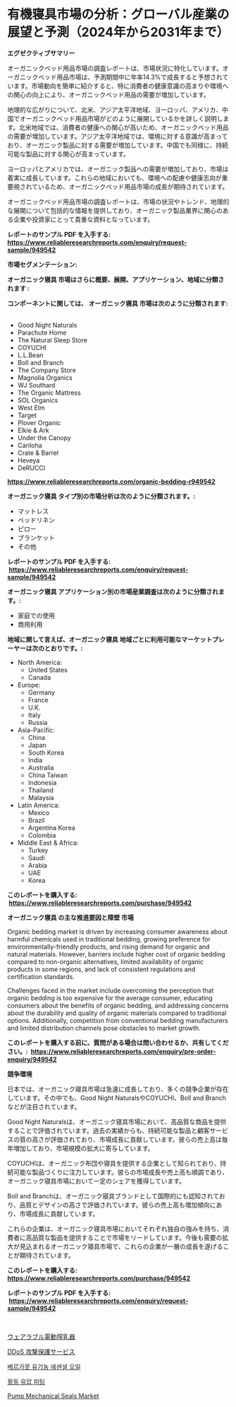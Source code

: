 <p><h1>有機寝具市場の分析：グローバル産業の展望と予測（2024年から2031年まで）</h1></p><p><strong>エグゼクティブサマリー</strong></p>
<p><p>オーガニックベッド用品市場の調査レポートは、市場状況に特化しています。オーガニックベッド用品市場は、予測期間中に年率14.3%で成長すると予想されています。市場動向を簡単に紹介すると、特に消費者の健康意識の高まりや環境への関心の向上により、オーガニックベッド用品の需要が増加しています。</p><p>地理的な広がりについて、北米、アジア太平洋地域、ヨーロッパ、アメリカ、中国でオーガニックベッド用品市場がどのように展開しているかを詳しく説明します。北米地域では、消費者の健康への関心が高いため、オーガニックベッド用品の需要が増加しています。アジア太平洋地域では、環境に対する意識が高まっており、オーガニック製品に対する需要が増加しています。中国でも同様に、持続可能な製品に対する関心が高まっています。</p><p>ヨーロッパとアメリカでは、オーガニック製品への需要が増加しており、市場は着実に成長しています。これらの地域においても、環境への配慮や健康志向が重要視されているため、オーガニックベッド用品市場の成長が期待されています。</p><p>オーガニックベッド用品市場の調査レポートは、市場の状況やトレンド、地理的な展開について包括的な情報を提供しており、オーガニック製品業界に関心のある企業や投資家にとって貴重な資料となっています。</p></p>
<p><strong>レポートのサンプル PDF を入手する: <a href="https://www.reliableresearchreports.com/enquiry/request-sample/949542">https://www.reliableresearchreports.com/enquiry/request-sample/949542</a></strong></p>
<p><strong>市場セグメンテーション:</strong></p>
<p><strong> オーガニック寝具 市場はさらに概要、展開、アプリケーション、地域に分類されます :</strong></p>
<p><strong>コンポーネントに関しては、 オーガニック寝具 市場は次のように分類されます: &nbsp;</strong></p>
<p><ul><li>Good Night Naturals</li><li>Parachute Home</li><li>The Natural Sleep Store</li><li>COYUCHI</li><li>L.L.Bean</li><li>Boll and Branch</li><li>The Company Store</li><li>Magnolia Organics</li><li>WJ Southard</li><li>The Organic Mattress</li><li>SOL Organics</li><li>West Elm</li><li>Target</li><li>Plover Organic</li><li>Elkie & Ark</li><li>Under the Canopy</li><li>Cariloha</li><li>Crate & Barrel</li><li>Heveya</li><li>DeRUCCI</li></ul></p>
<p><strong><a href="https://www.reliableresearchreports.com/organic-bedding-r949542">https://www.reliableresearchreports.com/organic-bedding-r949542</a></strong></p>
<p><strong> オーガニック寝具 タイプ別の市場分析は次のように分類されます。:</strong></p>
<p><ul><li>マットレス</li><li>ベッドリネン</li><li>ピロー</li><li>ブランケット</li><li>その他</li></ul></p>
<p><strong>レポートのサンプル PDF を入手する: &nbsp;<a href="https://www.reliableresearchreports.com/enquiry/request-sample/949542">https://www.reliableresearchreports.com/enquiry/request-sample/949542</a></strong></p>
<p><strong> オーガニック寝具 アプリケーション別の市場産業調査は次のように分類されます。:</strong></p>
<p><ul><li>家庭での使用</li><li>商用利用</li></ul></p>
<p><strong>地域に関して言えば、オーガニック寝具 地域ごとに利用可能なマーケットプレーヤーは次のとおりです。:</strong></p>
<p><ul>
    <li>
        North America:
        <ul>
            <li>United States</li>
            <li>Canada</li>
        </ul>
    </li>
    <li>
        Europe:
        <ul>
            <li>Germany</li>
            <li>France</li>
            <li>U.K.</li>
            <li>Italy</li>
            <li>Russia</li>
        </ul>
    </li>
    <li>
        Asia-Pacific:
        <ul>
            <li>China</li>
            <li>Japan</li>
            <li>South Korea</li>
            <li>India</li>
            <li>Australia</li>
            <li>China Taiwan</li>
            <li>Indonesia</li>
            <li>Thailand</li>
            <li>Malaysia</li>
        </ul>
    </li>
    <li>
        Latin America:
        <ul>
            <li>Mexico</li>
            <li>Brazil</li>
            <li>Argentina Korea</li>
            <li>Colombia</li>
        </ul>
    </li>
    <li>
        Middle East & Africa:
        <ul>
            <li>Turkey</li>
            <li>Saudi</li>
            <li>Arabia</li>
            <li>UAE</li>
            <li>Korea</li>
        </ul>
    </li>
    </ul></p>
<p><strong>このレポートを購入する: &nbsp;<a href="https://www.reliableresearchreports.com/purchase/949542">https://www.reliableresearchreports.com/purchase/949542</a></strong></p>
<p><strong>オーガニック寝具 の主な推進要因と障壁 市場</strong></p>
<p><p>Organic bedding market is driven by increasing consumer awareness about harmful chemicals used in traditional bedding, growing preference for environmentally-friendly products, and rising demand for organic and natural materials. However, barriers include higher cost of organic bedding compared to non-organic alternatives, limited availability of organic products in some regions, and lack of consistent regulations and certification standards.</p><p>Challenges faced in the market include overcoming the perception that organic bedding is too expensive for the average consumer, educating consumers about the benefits of organic bedding, and addressing concerns about the durability and quality of organic materials compared to traditional options. Additionally, competition from conventional bedding manufacturers and limited distribution channels pose obstacles to market growth.</p></p>
<p><strong>このレポートを購入する前に、質問がある場合は問い合わせるか、共有してください。:&nbsp; <a href="https://www.reliableresearchreports.com/enquiry/pre-order-enquiry/949542">https://www.reliableresearchreports.com/enquiry/pre-order-enquiry/949542</a></strong></p>
<p><strong>競争環境</strong></p>
<p><p>日本では、オーガニック寝具市場は急速に成長しており、多くの競争企業が存在しています。その中でも、Good Night NaturalsやCOYUCHI、Boll and Branchなどが注目されています。</p><p>Good Night Naturalsは、オーガニック寝具市場において、高品質な商品を提供することで評価されています。過去の実績からも、持続可能な製品と顧客サービスの質の高さが評価されており、市場成長に貢献しています。彼らの売上高は毎年増加しており、市場規模の拡大に寄与しています。</p><p>COYUCHIは、オーガニック布団や寝具を提供する企業として知られており、持続可能な製品づくりに注力しています。彼らの市場成長や売上高も順調であり、オーガニック寝具市場において一定のシェアを獲得しています。</p><p>Boll and Branchは、オーガニック寝具ブランドとして国際的にも認知されており、品質とデザインの高さで評価されています。彼らの売上高も増加傾向にあり、市場成長に貢献しています。</p><p>これらの企業は、オーガニック寝具市場においてそれぞれ独自の強みを持ち、消費者に高品質な製品を提供することで市場をリードしています。今後も需要の拡大が見込まれるオーガニック寝具市場で、これらの企業が一層の成長を遂げることが期待されています。</p></p>
<p><strong>このレポートを購入する: &nbsp; <a href="https://www.reliableresearchreports.com/purchase/949542">https://www.reliableresearchreports.com/purchase/949542</a></strong></p>
<p><strong>レポートのサンプル PDF を入手する: &nbsp;<a href="https://www.reliableresearchreports.com/enquiry/request-sample/949542">https://www.reliableresearchreports.com/enquiry/request-sample/949542</a></strong><strong></strong></p>
<p>&nbsp;</p>
<p><p><a href="https://github.com/AaronVargas43/Market-Research-Report-List-1/blob/main/678141526061.md">ウェアラブル電動搾乳器</a></p><p><a href="https://github.com/oqoeusbvpadwjs08/Market-Research-Report-List-1/blob/main/736740226060.md">DDoS 攻撃保護サービス</a></p><p><a href="https://medium.com/@gunnerolson2022/%EB%B2%A0%EB%A5%B4%EA%B0%80%EB%AA%A8%ED%8A%B8-%EC%9C%A0%EA%B8%B0%EB%86%8D-%EC%97%90%EC%84%BC%EC%85%9C-%EC%98%A4%EC%9D%BC-%EC%8B%9C%EC%9E%A5-%EA%B7%9C%EB%AA%A8-%EC%8B%9C%EC%9E%A5-%EC%A0%84%EB%A7%9D-%EB%B0%8F-%EC%8B%9C%EC%9E%A5-%EC%98%88%EC%B8%A1-2024%EB%85%84%EB%B6%80%ED%84%B0-2031%EB%85%84-32002f6ad772">베르가못 유기농 에센셜 오일</a></p><p><a href="https://medium.com/@cordiehyatt1/%ED%99%A9%EB%8F%99-%EC%9C%A0%EC%95%95-%ED%94%BC%ED%8C%85-%EC%8B%9C%EC%9E%A5-%EB%8F%99%ED%96%A5-%EB%B0%8F-%EC%8B%9C%EC%9E%A5-%EB%B6%84%EC%84%9D%EC%9D%80-2024%EB%85%84%EB%B6%80%ED%84%B0-2031%EB%85%84%EA%B9%8C%EC%A7%80-%EC%98%88%EC%83%81%EB%90%A9%EB%8B%88%EB%8B%A4-143a41fecf01">황동 유압 피팅</a></p><p><a href="https://view.publitas.com/reportprime-1/pump-mechanical-seals-market-size-and-market-trends-complete-industry-overview-2024-to-2031/">Pump Mechanical Seals Market</a></p></p>